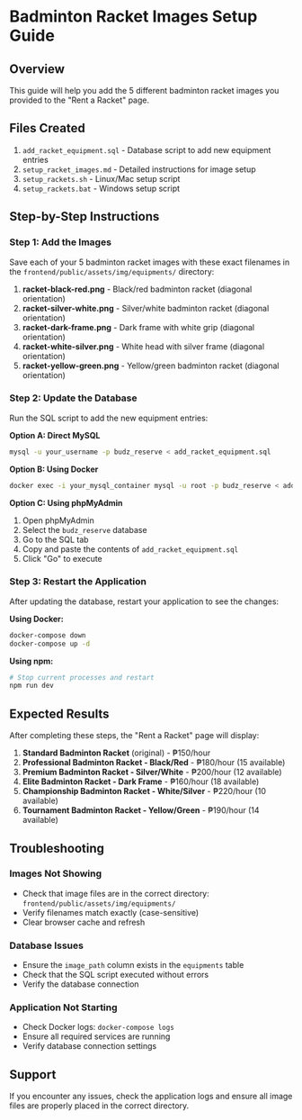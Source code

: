 # Badminton Racket Images Setup Guide

## Overview
This guide will help you add the 5 different badminton racket images you provided to the "Rent a Racket" page.

## Files Created
1. `add_racket_equipment.sql` - Database script to add new equipment entries
2. `setup_racket_images.md` - Detailed instructions for image setup
3. `setup_rackets.sh` - Linux/Mac setup script
4. `setup_rackets.bat` - Windows setup script

## Step-by-Step Instructions

### Step 1: Add the Images
Save each of your 5 badminton racket images with these exact filenames in the `frontend/public/assets/img/equipments/` directory:

1. **racket-black-red.png** - Black/red badminton racket (diagonal orientation)
2. **racket-silver-white.png** - Silver/white badminton racket (diagonal orientation)
3. **racket-dark-frame.png** - Dark frame with white grip (diagonal orientation)
4. **racket-white-silver.png** - White head with silver frame (diagonal orientation)
5. **racket-yellow-green.png** - Yellow/green badminton racket (diagonal orientation)

### Step 2: Update the Database
Run the SQL script to add the new equipment entries:

**Option A: Direct MySQL**
```bash
mysql -u your_username -p budz_reserve < add_racket_equipment.sql
```

**Option B: Using Docker**
```bash
docker exec -i your_mysql_container mysql -u root -p budz_reserve < add_racket_equipment.sql
```

**Option C: Using phpMyAdmin**
1. Open phpMyAdmin
2. Select the `budz_reserve` database
3. Go to the SQL tab
4. Copy and paste the contents of `add_racket_equipment.sql`
5. Click "Go" to execute

### Step 3: Restart the Application
After updating the database, restart your application to see the changes:

**Using Docker:**
```bash
docker-compose down
docker-compose up -d
```

**Using npm:**
```bash
# Stop current processes and restart
npm run dev
```

## Expected Results

After completing these steps, the "Rent a Racket" page will display:

1. **Standard Badminton Racket** (original) - ₱150/hour
2. **Professional Badminton Racket - Black/Red** - ₱180/hour (15 available)
3. **Premium Badminton Racket - Silver/White** - ₱200/hour (12 available)
4. **Elite Badminton Racket - Dark Frame** - ₱160/hour (18 available)
5. **Championship Badminton Racket - White/Silver** - ₱220/hour (10 available)
6. **Tournament Badminton Racket - Yellow/Green** - ₱190/hour (14 available)

## Troubleshooting

### Images Not Showing
- Check that image files are in the correct directory: `frontend/public/assets/img/equipments/`
- Verify filenames match exactly (case-sensitive)
- Clear browser cache and refresh

### Database Issues
- Ensure the `image_path` column exists in the `equipments` table
- Check that the SQL script executed without errors
- Verify the database connection

### Application Not Starting
- Check Docker logs: `docker-compose logs`
- Ensure all required services are running
- Verify database connection settings

## Support
If you encounter any issues, check the application logs and ensure all image files are properly placed in the correct directory.
